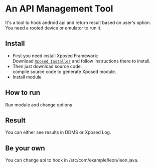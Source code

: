 An API Management Tool
==========================
It's a tool to hook android api and return result based on user's option.  
You need a rooted device or emulator to run it.  

Install
----
* First you need install Xposed Framework:  
Download [`Xposed Installer`](http://repo.xposed.info/module/de.robv.android.xposed.installer) and follow instructions there to install.  
* Then just download source code:  
compile source code to generate Xposed module.    
* Install module

How to run
----
Run module and change options

Result
----
You can either see results in DDMS or Xposed Log.

Be your own
----
You can change api to hook in /src/com/example/leon/leon.java.







